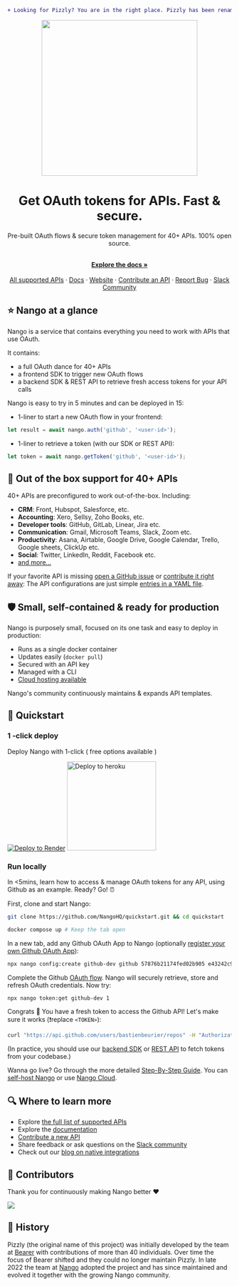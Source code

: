 ```diff
+ Looking for Pizzly? You are in the right place. Pizzly has been renamed Nango. +
```

<div align="center">
  
<img src="/assets/nango-logo.png?raw=true" width="350">

</div>

<h1 align="center">Get OAuth tokens for APIs. Fast & secure.</h1>

<div align="center">
Pre-built OAuth flows & secure token management for 40+ APIs. 100% open source.
</div>

<p align="center">
    <br />
    <a href="https://docs.nango.dev/" rel="dofollow"><strong>Explore the docs »</strong></a>
    <br />

  <br/>
    <a href="https://nango.dev/oauth-providers">All supported APIs</a>
    ·
    <a href="https://docs.nango.dev/">Docs</a>
    ·
    <a href="https://nango.dev">Website</a>
    ·
    <a href="https://docs.nango.dev/contribute-api">Contribute an API</a>
    ·
    <a href="https://github.com/nangohq/nango/issues">Report Bug</a>
    ·
    <a href="https://nango.dev/slack">Slack Community</a>
</p>

## ⭐ Nango at a glance

Nango is a service that contains everything you need to work with APIs that use OAuth.

It contains:

-   a full OAuth dance for 40+ APIs
-   a frontend SDK to trigger new OAuth flows
-   a backend SDK & REST API to retrieve fresh access tokens for your API calls

Nango is easy to try in 5 minutes and can be deployed in 15:

-   1-liner to start a new OAuth flow in your frontend:

```ts
let result = await nango.auth('github', '<user-id>');
```

-   1-liner to retrieve a token (with our SDK or REST API):

```ts
let token = await nango.getToken('github', '<user-id>');
```

## 👾 Out of the box support for 40+ APIs

40+ APIs are preconfigured to work out-of-the-box. Including:

-   **CRM**: Front, Hubspot, Salesforce, etc.
-   **Accounting**: Xero, Sellsy, Zoho Books, etc.
-   **Developer tools**: GitHub, GitLab, Linear, Jira etc.
-   **Communication**: Gmail, Microsoft Teams, Slack, Zoom etc.
-   **Productivity**: Asana, Airtable, Google Drive, Google Calendar, Trello, Google sheets, ClickUp etc.
-   **Social**: Twitter, LinkedIn, Reddit, Facebook etc.
-   [and more...](https://nango.dev/oauth-providers)

If your favorite API is missing [open a GitHub issue](https://github.com/NangoHQ/nango/issues/new) or [contribute it right away](https://docs.nango.dev/contribute-api): The API configurations are just simple [entries in a YAML file](https://www.nango.dev/oauth-providers).

## 🛡️ Small, self-contained & ready for production

Nango is purposely small, focused on its one task and easy to deploy in production:

-   Runs as a single docker container
-   Updates easily (`docker pull`)
-   Secured with an API key
-   Managed with a CLI
-   [Cloud hosting available](https://www.nango.dev/pricing)

Nango's community continuously maintains & expands API templates.

## 🚀 Quickstart

### 1 -click deploy
Deploy Nango with 1-click ( free options available )

[![Deploy to Render](https://render.com/images/deploy-to-render-button.svg)](https://render.com/deploy?repo=https://github.com/NangoHQ/nango)
<a href="https://heroku.com/deploy?template=https://github.com/NangoHQ/nango">
  <img src="https://www.herokucdn.com/deploy/button.svg" alt="Deploy to heroku" width="200">
</a>
<!--- need to use html here to ensure that the button sizes are aligned --->


### Run locally
In <5mins, learn how to access & manage OAuth tokens for any API, using Github as an example. Ready? Go! ⏰

First, clone and start Nango:

```bash
git clone https://github.com/NangoHQ/quickstart.git && cd quickstart
```

```bash
docker compose up # Keep the tab open
```

In a new tab, add any Github OAuth App to Nango (optionally [register your own Github OAuth App](https://docs.github.com/en/developers/apps/building-oauth-apps/creating-an-oauth-app)):

```bash
npx nango config:create github-dev github 57876b21174fed02b905 e43242c9a67fa06141e8d219c2364283d14f9ad1 "public_repo"
```

Complete the Github [OAuth flow](https://docs.nango.dev/demo/github). Nango will securely retrieve, store and refresh OAuth credentials. Now try:

```bash
npx nango token:get github-dev 1
```

Congrats 🥳 You have a fresh token to access the Github API! Let's make sure it works (❗️replace `<TOKEN>`):

```bash
curl "https://api.github.com/users/bastienbeurier/repos" -H "Authorization: Bearer <TOKEN>"
```

(In practice, you should use our [backend SDK](https://docs.nango.dev/reference/guide#node-sdk) or [REST API](https://docs.nango.dev/reference/guide#rest-api) to fetch tokens from your codebase.)

Wanna go live? Go through the more detailed [Step-By-Step Guide](https://docs.nango.dev/reference/guide). You can [self-host Nango](https://docs.nango.dev/category/deploy-nango-sync-open-source) or use [Nango Cloud](https://docs.nango.dev/cloud).

## 🔍 Where to learn more

-   Explore [the full list of supported APIs](https://nango.dev/oauth-providers)
-   Explore the [documentation](https://docs.nango.dev)
-   [Contribute a new API](https://docs.nango.dev/contribute-api)
-   Share feedback or ask questions on the [Slack community](https://nango.dev/slack)
-   Check out our [blog on native integrations](https://www.nango.dev/blog)

## 💪 Contributors

Thank you for continuously making Nango better ❤️

<a href="https://github.com/NangoHQ/nango/graphs/contributors">
  <img src="https://contrib.rocks/image?repo=NangoHQ/nango" />
</a>

## 🐻 History

Pizzly (the original name of this project) was initially developed by the team at [Bearer](https://www.bearer.com/?ref=pizzly) with contributions of more than 40 individuals. Over time the focus of Bearer shifted and they could no longer maintain Pizzly. In late 2022 the team at [Nango](https://www.nango.dev) adopted the project and has since maintained and evolved it together with the growing Nango community.
